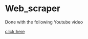 # Web_scraper

Done with the following Youtube video

[click here](https://www.youtube.com/watch?v=-3lqUHeZs_0)
